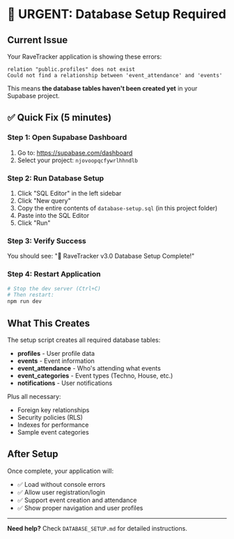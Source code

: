 # 🚨 URGENT: Database Setup Required

## Current Issue
Your RaveTracker application is showing these errors:
```
relation "public.profiles" does not exist
Could not find a relationship between 'event_attendance' and 'events'
```

This means **the database tables haven't been created yet** in your Supabase project.

## ✅ Quick Fix (5 minutes)

### Step 1: Open Supabase Dashboard
1. Go to: https://supabase.com/dashboard
2. Select your project: `njovoopqcfywrlhhndlb`

### Step 2: Run Database Setup
1. Click "SQL Editor" in the left sidebar
2. Click "New query"
3. Copy the entire contents of `database-setup.sql` (in this project folder)
4. Paste into the SQL Editor
5. Click "Run"

### Step 3: Verify Success
You should see: "🎉 RaveTracker v3.0 Database Setup Complete!"

### Step 4: Restart Application
```bash
# Stop the dev server (Ctrl+C)
# Then restart:
npm run dev
```

## What This Creates

The setup script creates all required database tables:

- **profiles** - User profile data
- **events** - Event information  
- **event_attendance** - Who's attending what events
- **event_categories** - Event types (Techno, House, etc.)
- **notifications** - User notifications

Plus all necessary:
- Foreign key relationships
- Security policies (RLS)
- Indexes for performance
- Sample event categories

## After Setup

Once complete, your application will:
- ✅ Load without console errors
- ✅ Allow user registration/login
- ✅ Support event creation and attendance
- ✅ Show proper navigation and user profiles

---

**Need help?** Check `DATABASE_SETUP.md` for detailed instructions.
